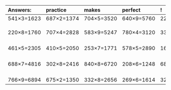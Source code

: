 | Answers: | practice | makes | perfect | ! |
| :--- | :--- | :--- | :--- | :--- |
| 541×3=1623 | 687×2=1374 | 704×5=3520 | 640×9=5760 | 220×2=440 | 
|   |   |   |   |   | 
|   |   |   |   |   | 
|   |   |   |   |   | 
| 220×8=1760 | 707×4=2828 | 583×9=5247 | 780×4=3120 | 339×4=1356 | 
|   |   |   |   |   | 
|   |   |   |   |   | 
|   |   |   |   |   | 
|   |   |   |   |   | 
| 461×5=2305 | 410×5=2050 | 253×7=1771 | 578×5=2890 | 168×4=672 | 
|   |   |   |   |   | 
|   |   |   |   |   | 
|   |   |   |   |   | 
|   |   |   |   |   | 
| 688×7=4816 | 302×8=2416 | 840×8=6720 | 208×6=1248 | 687×5=3435 | 
|   |   |   |   |   | 
|   |   |   |   |   | 
|   |   |   |   |   | 
|   |   |   |   |   | 
| 766×9=6894 | 675×2=1350 | 332×8=2656 | 269×6=1614 | 328×3=984 | 
